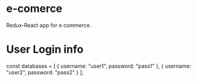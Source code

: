 # e-comerce
Redux-React app for e commerce.


# User Login info
  const databases = [
    {
      username: "user1",
      password: "pass1"
    },
    {
      username: "user2",
      password: "pass2"
    }
  ];
